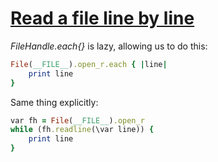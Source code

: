 [1]: http://rosettacode.org/wiki/Read_a_file_line_by_line

# [Read a file line by line][1]

*FileHandle.each{}* is lazy, allowing us to do this:

```ruby
File(__FILE__).open_r.each { |line|
    print line
}
```


Same thing explicitly:

```ruby
var fh = File(__FILE__).open_r
while (fh.readline(\var line)) {
    print line
}
```
